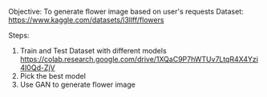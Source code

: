 Objective: To generate flower image based on user's requests
Dataset: https://www.kaggle.com/datasets/l3llff/flowers

Steps:
1. Train and Test Dataset with different models
    https://colab.research.google.com/drive/1XQaC9P7hWTUv7LtqR4X4Yzi4I0Qd-ZjV
2. Pick the best model
3. Use GAN to generate flower image